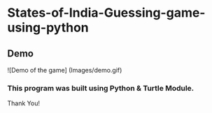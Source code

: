 # States-of-India-Guessing-game-using-python

## Demo

![Demo of the game]
(Images/demo.gif)

### This program was built using Python & Turtle Module.
Thank You!
